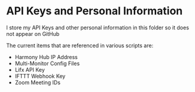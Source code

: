# API Keys and Personal Information
I store my API Keys and other personal information in this folder so it does not appear on GitHub

The current items that are referenced in various scripts are:

* Harmony Hub IP Address
* Multi-Monitor Config Files
* Lifx API Key
* IFTTT Webhook Key
* Zoom Meeting IDs